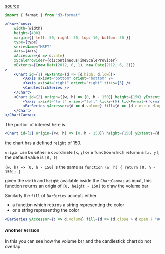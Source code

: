 [source](https://github.com/kossidts/react-stockcharts/blob/master/docs/lib/charts/CandleStickStockScaleChartWithVolumeBarV2.js)

<!-- , [codesandbox](https://codesandbox.io/s/github/rrag/react-stockcharts-examples2/tree/master/examples/CandleStickStockScaleChartWithVolumeBarV2) -->

```js
import { format } from "d3-format"
```

```jsx
<ChartCanvas
	width={width}
	height={400}
	margin={{ left: 50, right: 50, top: 10, bottom: 30 }}
	type={type}
	seriesName="MSFT"
	data={data}
	xAccessor={d => d.date}
	xScaleProvider={discontinuousTimeScaleProvider}
	xExtents={[new Date(2012, 0, 1), new Date(2012, 6, 2)]}
>
	<Chart id={1} yExtents={d => [d.high, d.low]}>
		<XAxis axisAt="bottom" orient="bottom" />
		<YAxis axisAt="right" orient="right" ticks={5} />
		<CandlestickSeries />
	</Chart>
	<Chart id={2} origin={(w, h) => [0, h - 150]} height={150} yExtents={d => d.volume}>
		<YAxis axisAt="left" orient="left" ticks={5} tickFormat={format(".0s")} />
		<BarSeries yAccessor={d => d.volume} fill={d => (d.close > d.open ? "#6BA583" : "red")} />
	</Chart>
</ChartCanvas>
```

The portion of interest here is

```jsx
<Chart id={2} origin={(w, h) => [0, h - 150]} height={150} yExtents={d => d.volume}>
```

the chart has a defined `height` of 150.

`origin` can be either a coordinate [x, y] or a function which returns a `[x, y]`, the default value is `[0, 0]`

`(w, h) => [0, h - 150]` is the same as `function (w, h) { return [0, h - 150]; }`

given the `width` and `height` available inside the `ChartCanvas` as input, this function returns an origin of
`[0, height - 150]` to draw the volume bar

Similarly the `fill` of `BarSeries` accepts either

- a function which returns a string representing the color
- or a string representing the color

```jsx
<BarSeries yAccessor={d => d.volume} fill={d => (d.close > d.open ? "#6BA583" : "red")} />
```

#### Another Version

In this you can see how the volume bar and the candlestick chart do not overlap.
